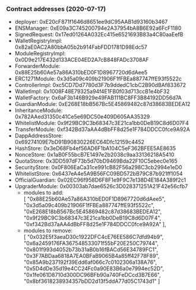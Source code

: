 ### Contract addresses (2020-07-17)

- deployer: 0xE20cF871f1646d8651ee9dC95AAB1d93160b3467
- ENSManager: 0xE09a3C745200794e2A37954bA8B6E92a6FcF1180
- SignedRequest: 0x17ed01264A032Ec415e6521693B83a4C80aaEefB
- WalletRegistryImpl: 0x82aE0AC2A80bbA05b2b914FabFDD1781D98Edc57
- ModuleRegistryImpl: 0x0D9e217E432d133ACE04ED2A7cB848FADc3708AF
- ForwarderModule: 0x88E25b60Ae57a86A310bED0F1D8967720d6dAee5
- ERC1271Module: 0x3d5a09c409b21906F1fFBEa887747ffE93f5522c
- ControllerImpl: 0xc5CD7Dd7780d3F7b9ddedC1cbC2B90dBAf833672
- WalletImpl: 0x1008F48E79325a94f4E1FB0f03d713ccB1e4bF32
- WalletFactory: 0x6aF3b146B929e49FAB111BC8FF3B84192DD56d7A
- GuardianModule: 0xE268E18bB567Bc5E45869482c87d38683BEDEA12
- InheritanceModule: 0x782AAed31350c41Ce5e69DC50e409D605AA35329
- WhitelistModule: 0x9f29BC9C3b68347c3E21ca1bb0DeB19C8d6D07F4
- TransferModule: 0xf342Bd37aAA4dBbFF8d25e1F784DDCC0fce9A92A
- DappAddressStore: 0x69274109E7bD91B90830226EC64Dfc12159c4452
- HashStore: 0x3eD68Fb4ef56AD6F1bA104C5eF362BFEE5AE8635
- NonceStore: 0x1aB0F55bcB7E1497e2b2038c9aa33136218A5410
- QuotaStore: 0x3DD597dF73b5d70bD9469Bda22F10C5ebec0e165
- SecurityStore: 0x0F806EaCa31ce991cB82F56a298C3cb2994e1eD0
- WhitelistStore: 0x6437eA4e5A9B56FC09BD572bB79C87b921ff1054
- OfficialGuardian: 0x02EC96f958D6F8F1e9F9C7e138D4E184A389f2c1
- UpgraderModule: 0x00303ab7dae6526c3D028371251A21F42e56cfb7
  - modules to add:  
     [
    "0x88E25b60Ae57a86A310bED0F1D8967720d6dAee5",
    "0x3d5a09c409b21906F1fFBEa887747ffE93f5522c",
    "0xE268E18bB567Bc5E45869482c87d38683BEDEA12",
    "0x9f29BC9C3b68347c3E21ca1bb0DeB19C8d6D07F4",
    "0xf342Bd37aAA4dBbFF8d25e1F784DDCC0fce9A92A"
    ],
  - modules to remove:  
     [
    "0x032E5f3aeaD30c1922DFC4cE76EE586C7dfd94b9",
    "0x6a2459176FA367548533071f55bF20E250C79744",
    "0x801f993d4052b73b31aB0b16fBACd56E34789FC1",
    "0x3F7ABDaa6818A7EA0BFaB9065B4a85ff42F78F89",
    "0x85A9b237192f39Edd6af066c7c0102306a138A76",
    "0x5D4dDe35d19e4CC24Fc0a90E83B6a0e7994ec52D",
    "0x1fe061D8710d300DC96BFb90a740FeDCcd3B7E66",
    "0x8bf3618238934357bDD2d13f5ddA77d05C1743d1"
    ]
